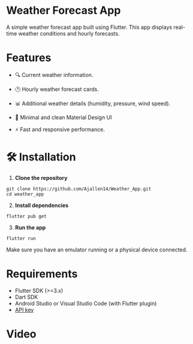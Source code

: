 # Weather Forecast App
A simple weather forecast app built using Flutter. This app displays real-time weather conditions and hourly forecasts.

# Features
* 🔍 Current weather information.

* 🕐 Hourly weather forecast cards.

* 📊 Additional weather details (humidity, pressure, wind speed).

* 🎨 Minimal and clean Material Design UI

* ⚡ Fast and responsive performance.

# 🛠️ Installation


1. **Clone the repository**
```
git clone https://github.com/Ajallen14/Weather_App.git
cd weather_app
```
2. **Install dependencies**
```
flutter pub get
```
3. **Run the app**
```
flutter run
```
Make sure you have an emulator running or a physical device connected.

# Requirements
* Flutter SDK (>=3.x)
* Dart SDK
* Android Studio or Visual Studio Code (with Flutter plugin)
* [API key](https://openweathermap.org/)

# Video


